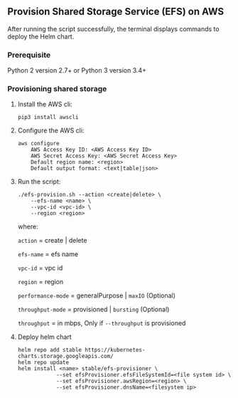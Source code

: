 ## Provision Shared Storage Service (EFS) on AWS

After running the script successfully, the terminal displays commands to deploy the Helm chart.

### Prerequisite

Python 2 version 2.7+ or Python 3 version 3.4+

### Provisioning shared storage

1. Install the AWS cli:

    ```shell
    pip3 install awscli
    ```

2. Configure the AWS cli:

    ```shell
    aws configure
        AWS Access Key ID: <AWS Access Key ID>
        AWS Secret Access Key: <AWS Secret Access Key>
        Default region name: <region>
        Default output format: <text|table|json>
    ```

3. Run the script:

    ```shell
    ./efs-provision.sh --action <create|delete> \
        --efs-name <name> \
        --vpc-id <vpc-id> \
        --region <region>
    ```
    where:

    `action`              =   create | delete

    `efs-name`            =   efs name

    `vpc-id`              =   vpc id

    `region`              =   region

    `performance-mode`    =   generalPurpose | `maxIO` (Optional)

    `throughput-mode`     =   provisioned | `bursting` (Optional)

    `throughput`          =   in mbps, Only if `--throughput` is provisioned
                                                                   
4. Deploy helm chart

    ```shell
    helm repo add stable https://kubernetes-charts.storage.googleapis.com/
    helm repo update
    helm install <name> stable/efs-provisioner \
                --set efsProvisioner.efsFileSystemId=<file system id> \
                --set efsProvisioner.awsRegion=<region> \
                --set efsProvisioner.dnsName=<filesystem ip>
    ```
